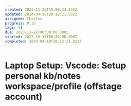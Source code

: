 ```yaml
---
created: 2023-11-23T15:00:34.145Z
updated: 2024-04-18T20:12:21.932Z
assigned: Charles
progress: 0.25
tags: []
due: 2023-11-22T00:00:00.000Z
started: 2023-10-31T00:00:00.000Z
completed: 2024-04-18T20:12:21.932Z
---
```


# Laptop Setup: Vscode: Setup personal kb/notes workspace/profile (offstage account)
